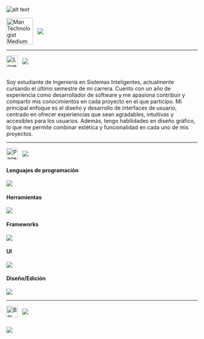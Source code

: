 ![alt text](https://i.imgur.com/XcDrOqF.png)

<!--Encabezado-->
<div style = "display: flex; align-items:center">
    <img src="https://raw.githubusercontent.com/Tarikul-Islam-Anik/Animated-Fluent-Emojis/master/Emojis/People%20with%20professions/Man%20Technologist%20Medium%20Skin%20Tone.png" alt="Man Technologist Medium Skin Tone" width="70" height="70"/>
    &nbsp;&nbsp;&nbsp;
    <span>
        <img src="https://readme-typing-svg.herokuapp.com/?font=Roboto&weight=900&size=50=true&vCenter=true&width=500&height=90&duration=4000&color=F0F0F0&lines=Hola,+¿Qué+tal?+✌🏽;+Soy+Ricardo!+😁;"/>
    </span> 
</div>

<hr>

<!--Seccion: Acerca de mí-->
<div style="display: flex; align-items:center">
    <img src="https://raw.githubusercontent.com/Tarikul-Islam-Anik/Animated-Fluent-Emojis/master/Emojis/Hand%20gestures/Love-You%20Gesture%20Medium-Dark%20Skin%20Tone.png" alt="Love-You Gesture Medium-Dark Skin Tone" width="30" height="30"/> 
    &nbsp;&nbsp;&nbsp;
    <span>
        <img src="https://readme-typing-svg.herokuapp.com/?font=Roboto&weight=900&size=26=true&vCenter=true&width=200&height=40&duration=6000&color=F0F0F0&lines=Acerca+de+mí;"/>
    </span>
    <span></span>
</div>

<div>
    </br>
    <p>Soy estudiante de Ingeniería en Sistemas Inteligentes, actualmente cursando el último semestre de mi carrera. Cuento con un año de experiencia como desarrollador de software y me apasiona contribuir y compartir mis conocimientos en cada proyecto en el que participo. Mi principal enfoque es el diseño y desarrollo de interfaces de usuario, centrado en ofrecer experiencias que sean agradables, intuitivas y accesibles para los usuarios. Además, tengo habilidades en diseño gráfico, lo que me permite combinar estética y funcionalidad en cada uno de mis proyectos.</p>
</div>

<hr>

<!--Seccion: Habilidades-->
<div style="display: flex; align-items:center">
    <img src="https://raw.githubusercontent.com/Tarikul-Islam-Anik/Animated-Fluent-Emojis/master/Emojis/Objects/Page%20with%20Curl.png" alt="Page with Curl" width="30" height="30"/>
    &nbsp;&nbsp;&nbsp;
    <span>
        <img src="https://readme-typing-svg.herokuapp.com/?font=Roboto&weight=900&size=26=true&vCenter=true&width=200&height=40&duration=6000&color=F0F0F0&lines=Habilidades;"/>  
    </span>
    <span></span>
</div>
<div>
    <h4>Lenguajes de programación</h4>
    <a href="https://skillicons.dev">
        <img src="https://skillicons.dev/icons?i=html,css,js,ts,py,php,c,cs,cpp,dart&theme=dark">
    </a>
    <h4>Herramientas</h4>
    <a href="https://skillicons.dev">
        <img src="https://skillicons.dev/icons?i=vscode,visualstudio,androidstudio,github,git,mysql,sqlite&theme=dark">
    </a>
    <h4>Frameworks</h4>
    <a href="https://skillicons.dev">
        <img src="https://skillicons.dev/icons?i=react,vue,angular,laravel,flutter,dotnet&theme=dark">
    </a>
    <h4>UI</h4>
    <a href = "https://skillicons.dev">
        <img src="https://skillicons.dev/icons?i=bootstrap,jquery&theme=dark">
    </a>
    <h4>Diseño/Edición</h4>
    <a href = "https://skillicons.dev">
        <img src="https://skillicons.dev/icons?i=figma,photoshop,illustrator,pr&theme=dark">
    </a>
</div>

<hr>

<div style="display: flex; align-items:center">
    <img src="https://raw.githubusercontent.com/Tarikul-Islam-Anik/Animated-Fluent-Emojis/master/Emojis/Objects/Bar%20Chart.png" alt="Bar Chart" width="30" height="30"/>
    &nbsp;&nbsp;&nbsp;
    <span>
        <img src="https://readme-typing-svg.herokuapp.com/?font=Roboto&weight=900&size=26=true&vCenter=true&width=200&height=40&duration=6000&color=F0F0F0&lines=Estadísticas;"/>  
    </span>
    <span></span>
</div>

<div style="margin-top: 25px"></div>
<!--Stats-->

![](https://github-readme-stats.vercel.app/api/top-langs/?username=imawenk&theme=dark&hide_border=true&include_all_commits=true&count_private=false&layout=compact)






